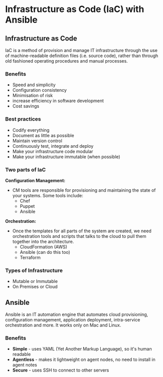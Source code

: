 # Infrastructure as Code (IaC) with Ansible
## Infrastructure as Code
IaC is a method of provision and manage IT infrastructure through the use of machine-readable definition files (i.e. source code), rather than through old fashioned operating procedures and manual processes.

### Benefits
* Speed and simplicity
* Configuration consistency
* Minimisation of risk
* increase efficiency in software development
* Cost savings

### Best practices
* Codify everything
* Document as little as possible
* Maintain version control
* Continuously test, integrate and deploy
* Make your infrastructure code modular
* Make your infrastructure immutable (when possible)

### Two parts of IaC
**Configuration Management:**
* CM tools are responsible for provisioning and maintaining the state of your systems. Some tools include:
  * Chef
  * Puppet
  * Ansible

**Orchestration:**
* Once the templates for all parts of the system are created, we need orchestration tools and scripts that talks to the cloud to pull them together into the architecture.
  * CloudFormation (AWS)
  * Ansible (can do this too)
  * Terraform

### Types of Infrastructure
* Mutable or Immutable
* On Premises or Cloud

## Ansible
Ansible is an IT automation engine that automates cloud provisioning, configuration management, application deployment, intra-service orchestration and more. It works only on Mac and Linux.

### Benefits
* **Simple** - uses YAML (Yet Another Markup Language), so it's human readable
* **Agentless** - makes it lightweight on agent nodes, no need to install in agent notes
* **Secure** - uses SSH to connect to other servers
